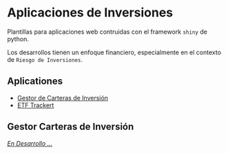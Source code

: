 # Aplicaciones de Inversiones

Plantillas para aplicaciones web contruidas con el framework ``shiny`` de python.

Los desarrollos tienen un enfoque financiero, especialmente en el contexto de ``Riesgo de Inversiones``.

## Aplicationes 

- [Gestor de Carteras de Inversión](#gestor-carteras-de-inversión)
- [ETF Trackert]()


## Gestor Carteras de Inversión

[*En Desarrollo ...*](https://mpro-quant.shinyapps.io/risk_portfolio_manager1/)



